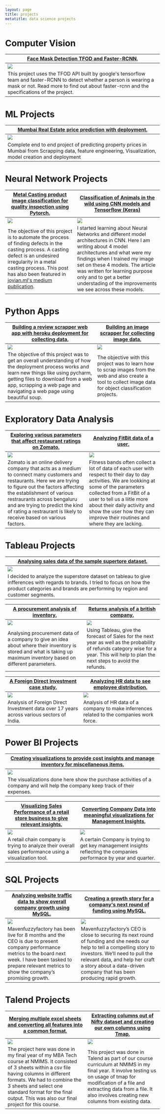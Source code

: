 ```yaml
---
layout: page
title: projects
metatitle: data science projects
---
```

# Computer Vision

|<a href = "https://tejasmohanayyar.github.io/mask-detection" id = "postlink" target = "_blank">Face Mask Detection TFOD and Faster-RCNN.</a>|
|---|
|<img src="images/mask detection/maskdetectiondemo.gif" width="auto" height="auto" />|
|This project uses the TFOD API built by google's tensorflow team and faster-RCNN to detect whether a person is wearing a mask or not. Read more to find out about faster-rcnn and the specifications of the project.|

# ML Projects

|<a href = "https://tejasmohanayyar.github.io/Real-estate-price-prediction" id = "postlink" target = "_blank">Mumbai Real Estate price prediction with deployment.</a>|
|---|
|<img src="images/real estate/realestatedeployed.gif" width="auto" height="auto" />|
|Complete end to end project of predicting property prices in Mumbai from Scrapping data, feature engineering, Visualization, model creation and deployment|

# Neural Network Projects

|<a href = "https://tejasmohanayyar.github.io/metalcastingqc" id = "postlink" target = "_blank">Metal Casting product image classification for quality inspection using Pytorch.</a>|<a href = "https://tejasmohanayyar.github.io/animals-classification-cnn" id = "postlink" target = "_blank">Classification of Animals in the wild using CNN models and Tensorflow (Keras)</a>|
|---|---|
|<img  id = "post-image" src = "/images/Metal casting project images/imageset.png">|<img src="/images/Animals_classification/animals_trainset.png"> |
|The objective of this project is to automate the process of finding defects in the casting process. A casting defect is an undesired irregularity in a metal casting process. This post has also been featured in <a href = "https://medium.com/jovianml/metal-casting-product-image-classification-for-quality-inspection-using-pytorch-72c696d205f3" target = "_blank">jovian.ml's medium publication</a>.|I started learning about Neural Networks and different model architectures in CNN. Here I am writing about 4 model architectures and what were my findings when I trained my image set on these 4 models. The article was written for learning purpose only and to get a better understading of the improvements we see across these models.|

# Python Apps

|<a target = "_blank" href = "https://tejasmohanayyar.github.io/review-scrapper" id = "postlink" >Building a review scrapper web app with heroku deployment for collecting data.</a>|<a target = "_blank" href = "https://tejasmohanayyar.github.io/image-scrapper" id = "postlink" >Building an image scrapper for collecting image data.</a>|
|---|---|
|<img  id = "post-image" src = "/images/deployment/review-scrapper-results.png">|<img  id = "post-image" src = "/images/deployment/review1.png">|
|The objective of this project was to get an overall understanding of how the deployment process works and learn new things like using pycharm, getting files to download from a web app, scrapping a web page and navigating a web page using beautiful soup.|The objective with this project was to learn how to scrap images from the web and also create a tool to collect image data for object classification projects.|

# Exploratory Data Analysis

|<a target = "_blank" href = "https://tejasmohanayyar.github.io/pdf/zomato_EDA.pdf" id = "postlink" >Exploring various parameters that affect restaurant ratings on Zomato.</a>|<a target = "_blank" href = "https://tejasmohanayyar.github.io/pdf/FitBit.pdf" id = "postlink">Analyzing FitBit data of a user.</a>|
|---|---|
|<img  id = "post-image" src = "/images/EDA_Images/output_55_1.png">|<img id = "post-image" src = "/images/EDA_Images/fitbit.png">|
|Zomato is an online delivery company that acts as a medium to connect many customers and restaurants. Here we are trying to figure out the factors affecting the establishment of various restraurants across bengaluru and are trying to predict the kind of rating a restraurant is likely to receive based on various factors.|Fitness bands often collect a lot of data of each user with respect to their day to day activities. We are lookking at some of the parameters collected from a FitBit of a user to tell us a liitle more about their daily activity and show the user how they can improve their routines and where they are lacking.|

# Tableau Projects

|<a target = "_blank" href = "https://tejasmohanayyar.github.io/tableau-superstore-sales" id = "postlink" >Analysing sales data of the sample supertore dataset.</a>|
|--|
|<img id = "post-image" src="/images/tableau-images/tableau-superstore.png">|
|I decided to analyze the superstore dataset on tableau to give infferences with regards to brands. I tried to focus on how the product categories and brands are performing by region and customer segments.|

|<a target = "_blank" href = "https://tejasmohanayyar.github.io/tableau-procurement-analysis" id = "postlink" >A procurement analysis of inventory.</a>|<a target = "_blank" href = "https://tejasmohanayyar.github.io/tableau-project-sales" id = "postlink">Returns analysis of a british company.</a>|
|---|---|
|<img id = "post-image" src="/images/tableau-images/proc6.png">|<img id = "post-image" src = "/images/tableau-images/tableau-sales.png">|
|Analysing procurement data of a company to give an idea about where their inventory is stored and what is taking up maximum inventory based on different parameters.|Using Tableau, give the forecast of Sales for the next year as well as the probability of refunds category wise for a year. This will help to plan the next steps to avoid the refunds.|

|<a target = "_blank" href = "https://tejasmohanayyar.github.io/tableau-financial-reports" id = "postlink" >A Foreign Direct Investment case study.</a>|<a target = "_blank" href = "https://tejasmohanayyar.github.io/tableau-hr-reports" id = "postlink" >Analyzing HR data to see employee distribution.</a>|
|---|---|
|<img  id = "post-image" src = "/images/tableau-images/Financial-reports.png">|<img id = "post-image" src = "/images/tableau-images/hr.png">|
|Analysis of Foreign Direct Investment data over 17 years across various sectors of India.|Analysis of HR data of a company to make inferrences related to the companies work force.|

# Power BI Projects

|<a target = "_blank" href = "https://tejasmohanayyar.github.io/cost-insights" id = "postlink">Creating visualizations to provide cost insights and manage inventory for miscellaneous items.</a>|
|---|
|<img id = "post-image" src = "/images/Power BI project Screens/Cost Insights Dashboard.png">|
|The visualizations done here show the purchase activities of a company and will help the company keep track of their expenses.|

|<a target = "_blank" href = "https://tejasmohanayyar.github.io/retail-analysis" id = "postlink" >Visualizing Sales Performance of a retail store business to give relevant insights. </a>|<a target = "_blank" href = "https://tejasmohanayyar.github.io/management-insights" id = "postlink">Converting Company Data into meaningful visualizations for Management Insights.</a>|
|---|---|
|<img  id = "post-image" src = "/images/Power BI project Screens/Retail Analytics Dashboard.png">|<img id = "post-image" src = "/images/Power BI project Screens/Management Insights Dashboard.png">|
|A retail chain company is trying to analyze their overall sales performance using a visualization tool.|A certain Company is trying to get key management insights reflecting the companies performace by year and quarter.|

# SQL Projects

|<a target = "_blank" href = "https://tejasmohanayyar.github.io/sql-p1" id = "postlink" >Analyzing website traffic data to show overall company growth using MySQL.</a>|<a target = "_blank" href = "https://tejasmohanayyar.github.io/sql-p2" id = "postlink">Creating a growth story for a company's next round of funding using MySQL.</a>|
|---|---|
|<img  id = "post-image" src = "/images/Images/SQL Outputs/mid course project output images/Header mid-course.png">|<img id = "post-image" src = "/images/Images/SQL Outputs/Final course project output images/Header Final Course.png">|
|Mavenfuzzyfactory has been live for 8 months and the CEO is due to present company performance metrics to the board next week. I have been tasked to prepare relevant metrics to show the company’s promising growth.|Mavenfuzzyfactory’s CEO is close to securing its next round of funding and she needs our help to tell a compelling story to investors. We’ll need to pull the relevant data, and help her craft a story about a data-driven company that has been producing rapid growth.|

# Talend Projects

|<a target = "_blank" href = "https://tejasmohanayyar.github.io/ETL-leads-project" id = "postlink" > Merging multiple excel sheets and converting all features into a common format.</a>|<a target = "_blank" href = "https://tejasmohanayyar.github.io/ETL-nifty-project" id = "postlink" > Extracting columns out of Nifty dataset and creating our own columns using Tmap.</a>|
|--|---|
|<img id = "post-image" src = "/images/talend-images/talend_project.png">|<img id = "post-image" src = "/images/talend-images/talend-m23.png">|
|The project here was done in my final year of my MBA Tech course at NMIMS. It consisted of 3 sheets within a csv file having columns in different formats. We had to combine the 3 sheets and select one standard format for the final output. This was also our final project for this course.| This project was done in Talend as part of our course curriculum at NMIMS in my final year. It involve testing us on usage of tmap for modification of a file and extracting data from a file. It also involves creating new columns from existing data.|


